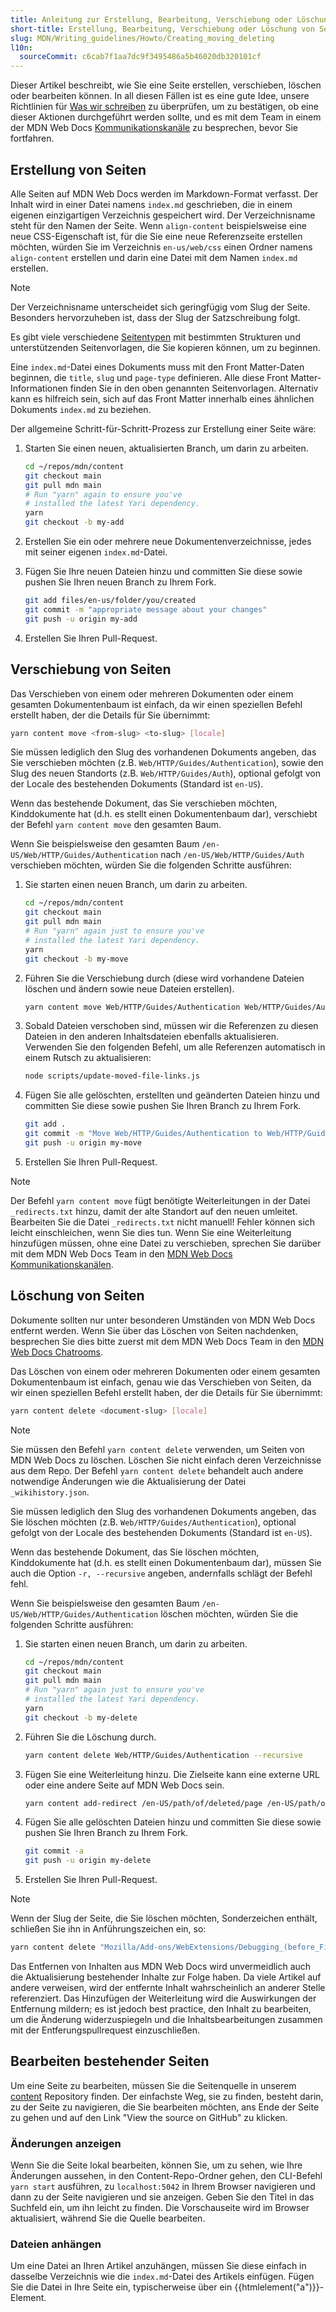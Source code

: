```yaml
---
title: Anleitung zur Erstellung, Bearbeitung, Verschiebung oder Löschung von Seiten
short-title: Erstellung, Bearbeitung, Verschiebung oder Löschung von Seiten
slug: MDN/Writing_guidelines/Howto/Creating_moving_deleting
l10n:
  sourceCommit: c6cab7f1aa7dc9f3495486a5b46020db320101cf
---
```


Dieser Artikel beschreibt, wie Sie eine Seite erstellen, verschieben, löschen oder bearbeiten können. In all diesen Fällen ist es eine gute Idee, unsere Richtlinien für [Was wir schreiben](/de/docs/MDN/Writing_guidelines/What_we_write) zu überprüfen, um zu bestätigen, ob eine dieser Aktionen durchgeführt werden sollte, und es mit dem Team in einem der MDN Web Docs [Kommunikationskanäle](/de/docs/MDN/Community/Communication_channels) zu besprechen, bevor Sie fortfahren.

## Erstellung von Seiten

Alle Seiten auf MDN Web Docs werden im Markdown-Format verfasst. Der Inhalt wird in einer Datei namens `index.md` geschrieben, die in einem eigenen einzigartigen Verzeichnis gespeichert wird. Der Verzeichnisname steht für den Namen der Seite. Wenn `align-content` beispielsweise eine neue CSS-Eigenschaft ist, für die Sie eine neue Referenzseite erstellen möchten, würden Sie im Verzeichnis `en-us/web/css` einen Ordner namens `align-content` erstellen und darin eine Datei mit dem Namen `index.md` erstellen.

> [!NOTE]
> Der Verzeichnisname unterscheidet sich geringfügig vom Slug der Seite. Besonders hervorzuheben ist, dass der Slug der Satzschreibung folgt.

Es gibt viele verschiedene [Seitentypen](/de/docs/MDN/Writing_guidelines/Page_structures/Page_types) mit bestimmten Strukturen und unterstützenden Seitenvorlagen, die Sie kopieren können, um zu beginnen.

Eine `index.md`-Datei eines Dokuments muss mit den Front Matter-Daten beginnen, die `title`, `slug` und `page-type` definieren. Alle diese Front Matter-Informationen finden Sie in den oben genannten Seitenvorlagen. Alternativ kann es hilfreich sein, sich auf das Front Matter innerhalb eines ähnlichen Dokuments `index.md` zu beziehen.

Der allgemeine Schritt-für-Schritt-Prozess zur Erstellung einer Seite wäre:

1. Starten Sie einen neuen, aktualisierten Branch, um darin zu arbeiten.

   ```bash
   cd ~/repos/mdn/content
   git checkout main
   git pull mdn main
   # Run "yarn" again to ensure you've
   # installed the latest Yari dependency.
   yarn
   git checkout -b my-add
   ```

2. Erstellen Sie ein oder mehrere neue Dokumentenverzeichnisse, jedes mit seiner eigenen `index.md`-Datei.

3. Fügen Sie Ihre neuen Dateien hinzu und committen Sie diese sowie pushen Sie Ihren neuen Branch zu Ihrem Fork.

   ```bash
   git add files/en-us/folder/you/created
   git commit -m "appropriate message about your changes"
   git push -u origin my-add
   ```

4. Erstellen Sie Ihren Pull-Request.

## Verschiebung von Seiten

Das Verschieben von einem oder mehreren Dokumenten oder einem gesamten Dokumentenbaum ist einfach, da wir einen speziellen Befehl erstellt haben, der die Details für Sie übernimmt:

```bash
yarn content move <from-slug> <to-slug> [locale]
```

Sie müssen lediglich den Slug des vorhandenen Dokuments angeben, das Sie verschieben möchten (z.B. `Web/HTTP/Guides/Authentication`), sowie den Slug des neuen Standorts (z.B. `Web/HTTP/Guides/Auth`), optional gefolgt von der Locale des bestehenden Dokuments (Standard ist `en-US`).

Wenn das bestehende Dokument, das Sie verschieben möchten, Kinddokumente hat (d.h. es stellt einen Dokumentenbaum dar), verschiebt der Befehl `yarn content move` den gesamten Baum.

Wenn Sie beispielsweise den gesamten Baum `/en-US/Web/HTTP/Guides/Authentication` nach `/en-US/Web/HTTP/Guides/Auth` verschieben möchten, würden Sie die folgenden Schritte ausführen:

1. Sie starten einen neuen Branch, um darin zu arbeiten.

   ```bash
   cd ~/repos/mdn/content
   git checkout main
   git pull mdn main
   # Run "yarn" again just to ensure you've
   # installed the latest Yari dependency.
   yarn
   git checkout -b my-move
   ```

2. Führen Sie die Verschiebung durch (diese wird vorhandene Dateien löschen und ändern sowie neue Dateien erstellen).

   ```bash
   yarn content move Web/HTTP/Guides/Authentication Web/HTTP/Guides/Auth
   ```

3. Sobald Dateien verschoben sind, müssen wir die Referenzen zu diesen Dateien in den anderen Inhaltsdateien ebenfalls aktualisieren. Verwenden Sie den folgenden Befehl, um alle Referenzen automatisch in einem Rutsch zu aktualisieren:

   ```bash
   node scripts/update-moved-file-links.js
   ```

4. Fügen Sie alle gelöschten, erstellten und geänderten Dateien hinzu und committen Sie diese sowie pushen Sie Ihren Branch zu Ihrem Fork.

   ```bash
   git add .
   git commit -m "Move Web/HTTP/Guides/Authentication to Web/HTTP/Guides/Auth"
   git push -u origin my-move
   ```

5. Erstellen Sie Ihren Pull-Request.

> [!NOTE]
> Der Befehl `yarn content move` fügt benötigte Weiterleitungen in der Datei `_redirects.txt` hinzu, damit der alte Standort auf den neuen umleitet. Bearbeiten Sie die Datei `_redirects.txt` nicht manuell! Fehler können sich leicht einschleichen, wenn Sie dies tun. Wenn Sie eine Weiterleitung hinzufügen müssen, ohne eine Datei zu verschieben, sprechen Sie darüber mit dem MDN Web Docs Team in den [MDN Web Docs Kommunikationskanälen](/de/docs/MDN/Community/Communication_channels).

## Löschung von Seiten

Dokumente sollten nur unter besonderen Umständen von MDN Web Docs entfernt werden. Wenn Sie über das Löschen von Seiten nachdenken, besprechen Sie dies bitte zuerst mit dem MDN Web Docs Team in den [MDN Web Docs Chatrooms](/de/docs/MDN/Community/Communication_channels#chat_rooms).

Das Löschen von einem oder mehreren Dokumenten oder einem gesamten Dokumentenbaum ist einfach, genau wie das Verschieben von Seiten, da wir einen speziellen Befehl erstellt haben, der die Details für Sie übernimmt:

```bash
yarn content delete <document-slug> [locale]
```

> [!NOTE]
> Sie müssen den Befehl `yarn content delete` verwenden, um Seiten von MDN Web Docs zu löschen. Löschen Sie nicht einfach deren Verzeichnisse aus dem Repo. Der Befehl `yarn content delete` behandelt auch andere notwendige Änderungen wie die Aktualisierung der Datei `_wikihistory.json`.

Sie müssen lediglich den Slug des vorhandenen Dokuments angeben, das Sie löschen möchten (z.B. `Web/HTTP/Guides/Authentication`), optional gefolgt von der Locale des bestehenden Dokuments (Standard ist `en-US`).

Wenn das bestehende Dokument, das Sie löschen möchten, Kinddokumente hat (d.h. es stellt einen Dokumentenbaum dar), müssen Sie auch die Option `-r, --recursive` angeben, andernfalls schlägt der Befehl fehl.

Wenn Sie beispielsweise den gesamten Baum `/en-US/Web/HTTP/Guides/Authentication` löschen möchten, würden Sie die folgenden Schritte ausführen:

1. Sie starten einen neuen Branch, um darin zu arbeiten.

   ```bash
   cd ~/repos/mdn/content
   git checkout main
   git pull mdn main
   # Run "yarn" again just to ensure you've
   # installed the latest Yari dependency.
   yarn
   git checkout -b my-delete
   ```

2. Führen Sie die Löschung durch.

   ```bash
   yarn content delete Web/HTTP/Guides/Authentication --recursive
   ```

3. Fügen Sie eine Weiterleitung hinzu. Die Zielseite kann eine externe URL oder eine andere Seite auf MDN Web Docs sein.

   ```bash
   yarn content add-redirect /en-US/path/of/deleted/page /en-US/path/of/target/page
   ```

4. Fügen Sie alle gelöschten Dateien hinzu und committen Sie diese sowie pushen Sie Ihren Branch zu Ihrem Fork.

   ```bash
   git commit -a
   git push -u origin my-delete
   ```

5. Erstellen Sie Ihren Pull-Request.

> [!NOTE]
> Wenn der Slug der Seite, die Sie löschen möchten, Sonderzeichen enthält, schließen Sie ihn in Anführungszeichen ein, so:
>
> ```bash
> yarn content delete "Mozilla/Add-ons/WebExtensions/Debugging_(before_Firefox_50)"
> ```

Das Entfernen von Inhalten aus MDN Web Docs wird unvermeidlich auch die Aktualisierung bestehender Inhalte zur Folge haben. Da viele Artikel auf andere verweisen, wird der entfernte Inhalt wahrscheinlich an anderer Stelle referenziert. Das Hinzufügen der Weiterleitung wird die Auswirkungen der Entfernung mildern; es ist jedoch best practice, den Inhalt zu bearbeiten, um die Änderung widerzuspiegeln und die Inhaltsbearbeitungen zusammen mit der Entferungspullrequest einzuschließen.

## Bearbeiten bestehender Seiten

Um eine Seite zu bearbeiten, müssen Sie die Seitenquelle in unserem [content](https://github.com/mdn/content) Repository finden. Der einfachste Weg, sie zu finden, besteht darin, zu der Seite zu navigieren, die Sie bearbeiten möchten, ans Ende der Seite zu gehen und auf den Link "View the source on GitHub" zu klicken.

### Änderungen anzeigen

Wenn Sie die Seite lokal bearbeiten, können Sie, um zu sehen, wie Ihre Änderungen aussehen, in den Content-Repo-Ordner gehen, den CLI-Befehl `yarn start` ausführen, zu `localhost:5042` in Ihrem Browser navigieren und dann zu der Seite navigieren und sie anzeigen. Geben Sie den Titel in das Suchfeld ein, um ihn leicht zu finden. Die Vorschauseite wird im Browser aktualisiert, während Sie die Quelle bearbeiten.

### Dateien anhängen

Um eine Datei an Ihren Artikel anzuhängen, müssen Sie diese einfach in dasselbe Verzeichnis wie die `index.md`-Datei des Artikels einfügen. Fügen Sie die Datei in Ihre Seite ein, typischerweise über ein {{htmlelement("a")}}-Element.

